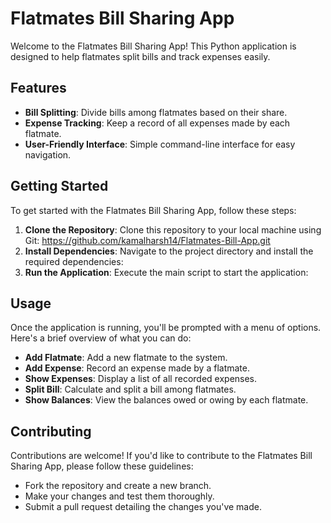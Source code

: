 # Flatmates Bill Sharing App

Welcome to the Flatmates Bill Sharing App! This Python application is designed to help flatmates split bills and track expenses easily.

## Features

- **Bill Splitting**: Divide bills among flatmates based on their share.
- **Expense Tracking**: Keep a record of all expenses made by each flatmate.
- **User-Friendly Interface**: Simple command-line interface for easy navigation.

## Getting Started

To get started with the Flatmates Bill Sharing App, follow these steps:

1. **Clone the Repository**: Clone this repository to your local machine using Git: https://github.com/kamalharsh14/Flatmates-Bill-App.git
2. **Install Dependencies**: Navigate to the project directory and install the required dependencies:
3. **Run the Application**: Execute the main script to start the application:


## Usage

Once the application is running, you'll be prompted with a menu of options. Here's a brief overview of what you can do:

- **Add Flatmate**: Add a new flatmate to the system.
- **Add Expense**: Record an expense made by a flatmate.
- **Show Expenses**: Display a list of all recorded expenses.
- **Split Bill**: Calculate and split a bill among flatmates.
- **Show Balances**: View the balances owed or owing by each flatmate.

## Contributing

Contributions are welcome! If you'd like to contribute to the Flatmates Bill Sharing App, please follow these guidelines:

- Fork the repository and create a new branch.
- Make your changes and test them thoroughly.
- Submit a pull request detailing the changes you've made.

